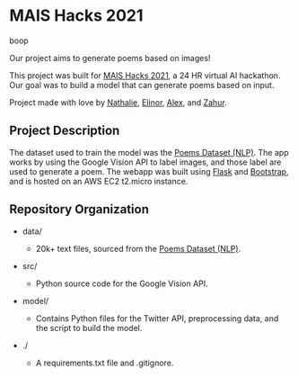 # MAIS Hacks 2021 
boop

Our project aims to generate poems based on images!

This project was built for [MAIS Hacks 2021](https://maishacks.com/), a 24 HR virtual AI hackathon. Our goal was to build a model that can generate poems based on input. 

Project made with love by [Nathalie](https://github.com/nredick), [Elinor](https://github.com/elinorpd), [Alex](https://github.com/allu5662), and [Zahur](https://github.com/croissantfriend).

## Project Description

The dataset used to train the model was the [Poems Dataset (NLP)](https://www.kaggle.com/michaelarman/poemsdataset). The app works by using the Google Vision API to label images, and those label are used to generate a poem. The webapp was built using [Flask](https://flask.palletsprojects.com/en/1.1.x/) and [Bootstrap](https://getbootstrap.com/), and is hosted on an AWS EC2 t2.micro instance.

## Repository Organization

- data/
  - 20k+ text files, sourced from the [Poems Dataset (NLP)](https://www.kaggle.com/michaelarman/poemsdataset).

- src/
  - Python source code for the Google Vision API. 

- model/
  - Contains Python files for the Twitter API, preprocessing data, and the script to build the model.

- ./ 
  - A requirements.txt file and .gitignore. 

